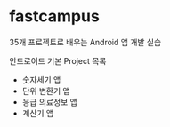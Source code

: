 # fastcampus
35개 프로젝트로 배우는 Android 앱 개발 실습

안드로이드 기본 Project 목록
- 숫자세기 앱
- 단위 변환기 앱
- 응급 의료정보 앱
- 계산기 앱
